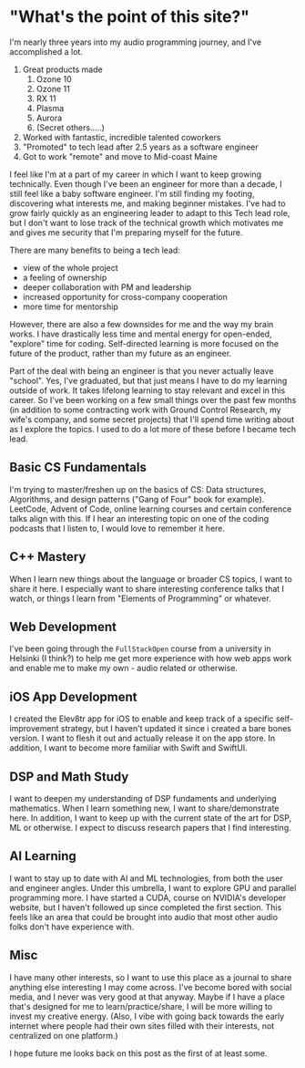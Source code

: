 # "What's the point of this site?"

I'm nearly three years into my audio programming journey, and I've accomplished a lot. 

1. Great products made
    1. Ozone 10
    2. Ozone 11
    3. RX 11
    4. Plasma
    5. Aurora
    6. (Secret others.....)
2. Worked with fantastic, incredible talented coworkers
3. "Promoted" to tech lead after 2.5 years as a software engineer
4. Got to work "remote" and move to Mid-coast Maine

I feel like I'm at a part of my career in which I want to keep growing technically. Even though I've been an engineer for more than a decade, I still feel like a baby software engineer. I'm still finding my footing, discovering what interests me, and making beginner mistakes. I've had to grow fairly quickly as an engineering leader to adapt to this Tech lead role, but I don't want to lose track of the technical growth which motivates me and gives me security that I'm preparing myself for the future. 

There are many benefits to being a tech lead:
- view of the whole project
- a feeling of ownership
- deeper collaboration with PM and leadership
- increased opportunity for cross-company cooperation
- more time for mentorship

However, there are also a few downsides for me and the way my brain works. I have drastically less time and mental energy for open-ended, "explore" time for coding. Self-directed learning is more focused on the future of the product, rather than my future as an engineer.  

Part of the deal with being an engineer is that you never actually leave "school". Yes, I've graduated, but that just means I have to do my learning outside of work. It takes lifelong learning to stay relevant and excel in this career. So I've been working on a few small things over the past few months (in addition to some contracting work with Ground Control Research, my wife's company, and some secret projects) that I'll spend time writing about as I explore the topics. I used to do a lot more of these before I became tech lead.

## Basic CS Fundamentals
I'm trying to master/freshen up on the basics of CS: Data structures, Algorithms, and design patterns ("Gang of Four" book for example). LeetCode, Advent of Code, online learning courses and certain conference talks align with this. If I hear an interesting topic on one of the coding podcasts that I listen to, I would love to remember it here. 

## C++ Mastery
When I learn new things about the language or broader CS topics, I want to share it here. I especially want to share interesting conference talks that I watch, or things I learn from "Elements of Programming" or whatever.

## Web Development
I've been going through the `FullStackOpen` course from a university in Helsinki (I think?) to help me get more experience with how web apps work and enable me to make my own - audio related or otherwise.

## iOS App Development
I created the Elev8tr app for iOS to enable and keep track of a specific self-improvement strategy, but I haven't updated it since i created a bare bones version. I want to flesh it out and actually release it on the app store. In addition, I want to become more familiar with Swift and SwiftUI.

## DSP and Math Study 
I want to deepen my understanding of DSP fundaments and underlying mathematics. When I learn something new, I want to share/demonstrate here. In addition, I want to keep up with the current state of the art for DSP, ML or otherwise. I expect to discuss research papers that I find interesting. 

## AI Learning
I want to stay up to date with AI and ML technologies, from both the user and engineer angles. Under this umbrella, I want to explore GPU and parallel programming more. I have started a CUDA, course on NVIDIA's developer website, but I haven't followed up since completed the first section. This feels like an area that could be brought into audio that most other audio folks don't have experience with. 

## Misc
I have many other interests, so I want to use this place as a journal to share anything else interesting I may come across. I've become bored with social media, and I never was very good at that anyway. Maybe if I have a place that's designed for me to learn/practice/share, I will be more willing to invest my creative energy. (Also, I vibe with going back towards the early internet where people had their own sites filled with their interests, not centralized on one platform.)

I hope future me looks back on this post as the first of at least some. 
